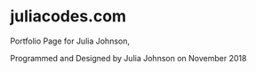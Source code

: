 # juliacodes.com

Portfolio Page for Julia Johnson,

Programmed and Designed by Julia Johnson on November 2018

